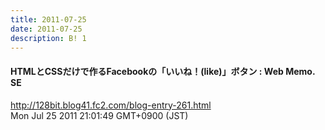 ```yaml
---
title: 2011-07-25
date: 2011-07-25
description: B! 1
---
```


#### HTMLとCSSだけで作るFacebookの「いいね！(like)」ボタン : Web Memo. SE
http://128bit.blog41.fc2.com/blog-entry-261.html<br>
Mon Jul 25 2011 21:01:49 GMT+0900 (JST)<br>


